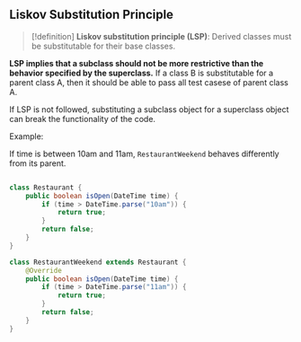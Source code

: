 ## Liskov Substitution Principle

>[!definition]
> **Liskov substitution principle (LSP)**: Derived classes must be substitutable for their base classes.

**LSP implies that a subclass should not be more restrictive than the behavior specified by the superclass.** If a class B is substitutable for a parent class A, then it should be able to pass all test casese of parent class A.

If LSP is not followed, substituting a subclass object for a superclass object can break the functionality of the code.

Example: 

If time is between 10am and 11am, `RestaurantWeekend` behaves differently from its parent.

```java

class Restaurant {
	public boolean isOpen(DateTime time) {
		if (time > DateTime.parse("10am")) {
			return true;
		} 
		return false;
	}
}

class RestaurantWeekend extends Restaurant {
	@Override
	public boolean isOpen(DateTime time) {
		if (time > DateTime.parse("11am")) { 
			return true;
		} 
		return false;
	}
}
```